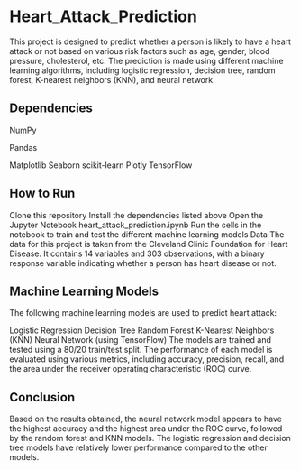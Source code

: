 # Heart_Attack_Prediction
This project is designed to predict whether a person is likely to have a heart attack or not based on various risk factors such as age, gender, blood pressure, cholesterol, etc. The prediction is made using different machine learning algorithms, including logistic regression, decision tree, random forest, K-nearest neighbors (KNN), and neural network.

## Dependencies 

NumPy

Pandas

Matplotlib
Seaborn
scikit-learn
Plotly
TensorFlow

## How to Run 
Clone this repository
Install the dependencies listed above
Open the Jupyter Notebook heart_attack_prediction.ipynb
Run the cells in the notebook to train and test the different machine learning models
Data
The data for this project is taken from the Cleveland Clinic Foundation for Heart Disease. It contains 14 variables and 303 observations, with a binary response variable indicating whether a person has heart disease or not.

## Machine Learning Models 
The following machine learning models are used to predict heart attack:

Logistic Regression
Decision Tree
Random Forest
K-Nearest Neighbors (KNN)
Neural Network (using TensorFlow)
The models are trained and tested using a 80/20 train/test split. The performance of each model is evaluated using various metrics, including accuracy, precision, recall, and the area under the receiver operating characteristic (ROC) curve.

## Conclusion 
Based on the results obtained, the neural network model appears to have the highest accuracy and the highest area under the ROC curve, followed by the random forest and KNN models. The logistic regression and decision tree models have relatively lower performance compared to the other models.
